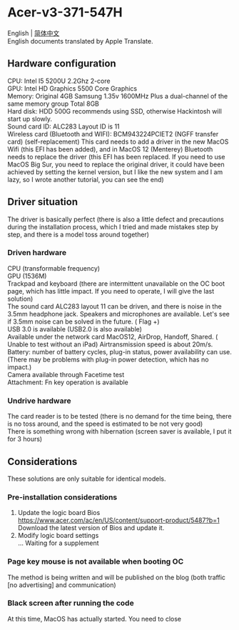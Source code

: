 # Acer-v3-371-547H
English | [简体中文](./README.zh-cn.md)<br>
English documents translated by Apple Translate.
## Hardware configuration
CPU: Intel I5 5200U 2.2Ghz 2-core<br>
GPU: Intel HD Graphics 5500 Core Graphics<br>
Memory: Original 4GB Samsung 1.35v 1600MHz Plus a dual-channel of the same memory group Total 8GB<br>
Hard disk: HDD 500G recommends using SSD, otherwise Hackintosh will start up slowly.<br>
Sound card ID: ALC283 Layout ID is 11<br>
Wireless card (Bluetooth and WIFI): BCM943224PCIET2 (NGFF transfer card) (self-replacement) This card needs to add a driver in the new MacOS Wifi (this EFI has been added), and in MacOS 12 (Menterey) Bluetooth needs to replace the driver (this EFI has been replaced. If you need to use MacOS Big Sur, you need to replace the original driver, it could have been achieved by setting the kernel version, but I like the new system and I am lazy, so I wrote another tutorial, you can see the end)
## Driver situation
The driver is basically perfect (there is also a little defect and precautions during the installation process, which I tried and made mistakes step by step, and there is a model toss around together)
### Driven hardware
CPU (transformable frequency)<br>
GPU (1536M)<br>
Trackpad and keyboard (there are intermittent unavailable on the OC boot page, which has little impact. If you need to operate, I will give the last solution)<br>
The sound card ALC283 layout 11 can be driven, and there is noise in the 3.5mm headphone jack. Speakers and microphones are available. Let's see if 3.5mm noise can be solved in the future. ( Flag +)<br>
USB 3.0 is available (USB2.0 is also available)<br>
Available under the network card MacOS12, AirDrop, Handoff, Shared. ( Unable to test without an iPad) Airtransmission speed is about 20m/s.<br>
Battery: number of battery cycles, plug-in status, power availability can use.(There may be problems with plug-in power detection, which has no impact.)<br>
Camera available through Facetime test<br>
Attachment: Fn key operation is available<br>
### Undrive hardware
The card reader is to be tested (there is no demand for the time being, there is no toss around, and the speed is estimated to be not very good)<br>
There is something wrong with hibernation (screen saver is available, I put it for 3 hours)
## Considerations
These solutions are only suitable for identical models.
### Pre-installation considerations
1. Update the logic board Bios<br>
https://www.acer.com/ac/en/US/content/support-product/5487?b=1 <br>
Download the latest version of Bios and update it.<br>
2. Modify logic board settings<br>
... Waiting for a supplement
### Page key mouse is not available when booting OC
The method is being written and will be published on the blog (both traffic [no advertising] and communication)
### Black screen after running the code
At this time, MacOS has actually started. You need to close